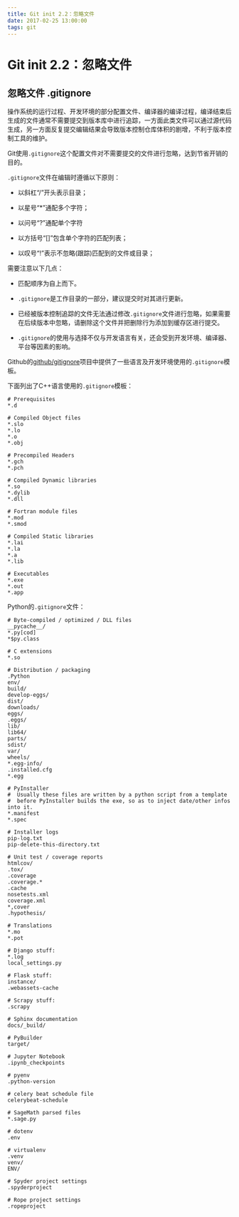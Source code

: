 ```yaml
---
title: Git init 2.2：忽略文件
date: 2017-02-25 13:00:00
tags: git
---
```

# Git init 2.2：忽略文件

## 忽略文件 .gitignore

操作系统的运行过程、开发环境的部分配置文件、编译器的编译过程，编译结束后生成的文件通常不需要提交到版本库中进行追踪，一方面此类文件可以通过源代码生成，另一方面反复提交编辑结果会导致版本控制仓库体积的剧增，不利于版本控制工具的维护。

Git使用`.gitignore`这个配置文件对不需要提交的文件进行忽略，达到节省开销的目的。

`.gitignore`文件在编辑时遵循以下原则：

* 以斜杠“/”开头表示目录；

* 以星号“*”通配多个字符；

* 以问号“?”通配单个字符

* 以方括号“[]”包含单个字符的匹配列表；

* 以叹号“!”表示不忽略(跟踪)匹配到的文件或目录；

需要注意以下几点：

* 匹配顺序为自上而下。

* `.gitignore`是工作目录的一部分，建议提交时对其进行更新。

* 已经被版本控制追踪的文件无法通过修改`.gitignore`文件进行忽略，如果需要在后续版本中忽略，请删除这个文件并把删除行为添加到缓存区进行提交。

* `.gitignore`的使用与选择不仅与开发语言有关，还会受到开发环境、编译器、平台等因素的影响。

Github的[github/gitignore](https://github.com/github/gitignore)项目中提供了一些语言及开发环境使用的`.gitignore`模板。

下面列出了C++语言使用的`.gitignore`模板：

```
# Prerequisites
*.d

# Compiled Object files
*.slo
*.lo
*.o
*.obj

# Precompiled Headers
*.gch
*.pch

# Compiled Dynamic libraries
*.so
*.dylib
*.dll

# Fortran module files
*.mod
*.smod

# Compiled Static libraries
*.lai
*.la
*.a
*.lib

# Executables
*.exe
*.out
*.app
```
Python的`.gitignore`文件：

```
# Byte-compiled / optimized / DLL files
__pycache__/
*.py[cod]
*$py.class

# C extensions
*.so

# Distribution / packaging
.Python
env/
build/
develop-eggs/
dist/
downloads/
eggs/
.eggs/
lib/
lib64/
parts/
sdist/
var/
wheels/
*.egg-info/
.installed.cfg
*.egg

# PyInstaller
#  Usually these files are written by a python script from a template
#  before PyInstaller builds the exe, so as to inject date/other infos into it.
*.manifest
*.spec

# Installer logs
pip-log.txt
pip-delete-this-directory.txt

# Unit test / coverage reports
htmlcov/
.tox/
.coverage
.coverage.*
.cache
nosetests.xml
coverage.xml
*,cover
.hypothesis/

# Translations
*.mo
*.pot

# Django stuff:
*.log
local_settings.py

# Flask stuff:
instance/
.webassets-cache

# Scrapy stuff:
.scrapy

# Sphinx documentation
docs/_build/

# PyBuilder
target/

# Jupyter Notebook
.ipynb_checkpoints

# pyenv
.python-version

# celery beat schedule file
celerybeat-schedule

# SageMath parsed files
*.sage.py

# dotenv
.env

# virtualenv
.venv
venv/
ENV/

# Spyder project settings
.spyderproject

# Rope project settings
.ropeproject
```
